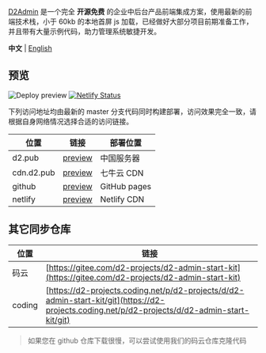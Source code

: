 [D2Admin](https://github.com/d2-projects/d2-admin) 是一个完全 **开源免费** 的企业中后台产品前端集成方案，使用最新的前端技术栈，小于 60kb 的本地首屏 js 加载，已经做好大部分项目前期准备工作，并且带有大量示例代码，助力管理系统敏捷开发。

**中文** | [English](https://github.com/d2-projects/d2-admin-start-kit)

## 预览

![Deploy preview](https://github.com/d2-projects/d2-admin-start-kit/workflows/Deploy%20preview/badge.svg)
[![Netlify Status](https://api.netlify.com/api/v1/badges/08ff8c93-f0a8-497a-a081-440b31fb3aa4/deploy-status)](https://app.netlify.com/sites/d2-admin-start-kit/deploys)

下列访问地址均由最新的 master 分支代码同时构建部署，访问效果完全一致，请根据自身网络情况选择合适的访问链接。

| 位置       | 链接                                                        | 部署位置     |
| ---------- | ----------------------------------------------------------- | ------------ |
| d2.pub     | [preview](https://d2.pub/d2-admin-start-kit/preview)        | 中国服务器   |
| cdn.d2.pub | [preview](https://cdn.d2.pub/d2-admin-start-kit/preview)    | 七牛云 CDN   |
| github     | [preview](https://d2-projects.github.io/d2-admin-start-kit) | GitHub pages |
| netlify    | [preview](https://d2-admin-start-kit.netlify.com)           | Netlify CDN  |

## 其它同步仓库

| 位置   | 链接                                                                                                                                           |
| ------ | ---------------------------------------------------------------------------------------------------------------------------------------------- |
| 码云   | [https://gitee.com/d2-projects/d2-admin-start-kit](https://gitee.com/d2-projects/d2-admin-start-kit)                                           |
| coding | [https://d2-projects.coding.net/p/d2-projects/d/d2-admin-start-kit/git](https://d2-projects.coding.net/p/d2-projects/d/d2-admin-start-kit/git) |

> 如果您在 github 仓库下载很慢，可以尝试使用我们的码云仓库克隆代码
